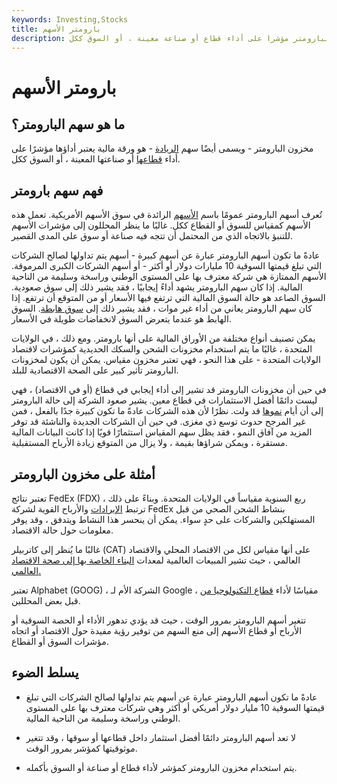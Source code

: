 ```yaml
---
keywords: Investing,Stocks
title: بارومتر الأسهم
description: يعتبر مخزون البارومتر مؤشرا على أداء قطاع أو صناعة معينة ، أو السوق ككل.
---
```


# بارومتر الأسهم
## ما هو سهم البارومتر؟

مخزون البارومتر - ويسمى أيضًا سهم [الريادة](/bellwether) - هو ورقة مالية يعتبر أداؤها مؤشرًا على أداء [قطاعها](/sector) أو صناعتها المعينة ، أو السوق ككل.

## فهم سهم بارومتر

تُعرف أسهم البارومتر عمومًا باسم [الأسهم](/bellwether-stock) الرائدة في سوق الأسهم الأمريكية. تعمل هذه الأسهم كمقياس للسوق أو القطاع ككل. غالبًا ما ينظر المحللون إلى مؤشرات الأسهم للتنبؤ بالاتجاه الذي من المحتمل أن تتجه فيه صناعة أو سوق على المدى القصير.

عادةً ما تكون أسهم البارومتر عبارة عن أسهم كبيرة - أسهم يتم تداولها لصالح الشركات التي تبلغ قيمتها السوقية 10 مليارات دولار أو أكثر - أو أسهم الشركات الكبرى المرموقة. الأسهم الممتازة هي شركة معترف بها على المستوى الوطني وراسخة وسليمة من الناحية المالية. إذا كان سهم البارومتر يشهد أداءً إيجابيًا ، فقد يشير ذلك إلى سوق صعودية. السوق الصاعد هو حالة السوق المالية التي ترتفع فيها الأسعار أو من المتوقع أن ترتفع. إذا كان سهم البارومتر يعاني من أداء غير موات ، فقد يشير ذلك إلى [سوق هابطة](/bearmarket). السوق الهابط هو عندما يتعرض السوق لانخفاضات طويلة في الأسعار.

يمكن تصنيف أنواع مختلفة من الأوراق المالية على أنها بارومتر. ومع ذلك ، في الولايات المتحدة ، غالبًا ما يتم استخدام مخزونات الشحن والسكك الحديدية كمؤشرات لاقتصاد الولايات المتحدة - على هذا النحو ، فهي تعتبر مخزون مقياس. يمكن أن يكون لمخزونات البارومتر تأثير كبير على الصحة الاقتصادية للبلد.

في حين أن مخزونات البارومتر قد تشير إلى أداء إيجابي في قطاع (أو في الاقتصاد) ، فهي ليست دائمًا أفضل الاستثمارات في قطاع معين. يشير صعود الشركة إلى حالة البارومتر إلى أن أيام [نموها](/growthstock) قد ولت. نظرًا لأن هذه الشركات عادةً ما تكون كبيرة جدًا بالفعل ، فمن غير المرجح حدوث توسع ذي مغزى. في حين أن الشركات الجديدة والناشئة قد توفر المزيد من آفاق النمو ، فقد يظل سهم المقياس استثمارًا قويًا إذا كانت البيانات المالية مستقرة ، ويمكن شراؤها بقيمة ، ولا يزال من المتوقع زيادة الأرباح المستقبلية.

## أمثلة على مخزون البارومتر

تعتبر نتائج FedEx (FDX) ربع السنوية مقياساً في الولايات المتحدة. وبناءً على ذلك ، ترتبط [الإيرادات](/revenue) والأرباح القوية لشركة FedEx بنشاط الشحن الصحي من قبل المستهلكين والشركات على حدٍ سواء. يمكن أن ينحسر هذا النشاط ويتدفق ، وقد يوفر معلومات حول حالة الاقتصاد.

غالبًا ما يُنظر إلى كاتربيلر (CAT) على أنها مقياس لكل من الاقتصاد المحلي والاقتصاد العالمي ، حيث تشير المبيعات العالمية لمعدات [البناء الخاصة بها إلى صحة الاقتصاد العالمي.](/constructionspending)

تعتبر Alphabet (GOOG) ، الشركة الأم لـ Google ، مقياسًا لأداء [قطاع التكنولوجيا من](/technology_sector) قبل بعض المحللين.

تتغير أسهم البارومتر بمرور الوقت ، حيث قد يؤدي تدهور الأداء أو الحصة السوقية أو الأرباح أو قطاع الأسهم إلى منع السهم من توفير رؤية مفيدة حول الاقتصاد أو اتجاه مؤشرات السوق أو القطاع.

## يسلط الضوء

- عادةً ما تكون أسهم البارومتر عبارة عن أسهم يتم تداولها لصالح الشركات التي تبلغ قيمتها السوقية 10 مليار دولار أمريكي أو أكثر وهي شركات معترف بها على المستوى الوطني وراسخة وسليمة من الناحية المالية.

- لا تعد أسهم البارومتر دائمًا أفضل استثمار داخل قطاعها أو سوقها ، وقد تتغير موثوقيتها كمؤشر بمرور الوقت.

- يتم استخدام مخزون البارومتر كمؤشر لأداء قطاع أو صناعة أو السوق بأكمله.

